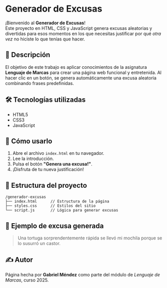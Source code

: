 # Generador de Excusas

¡Bienvenido al **Generador de Excusas**!  
Este proyecto en HTML, CSS y JavaScript genera excusas aleatorias y divertidas para esos momentos en los que necesitas justificar por qué *otra vez* no hiciste lo que tenías que hacer.

## 🧠 Descripción

El objetivo de este trabajo es aplicar conocimientos de la asignatura **Lenguaje de Marcas** para crear una página web funcional y entretenida. Al hacer clic en un botón, se genera automáticamente una excusa aleatoria combinando frases predefinidas.

## 🛠️ Tecnologías utilizadas

- HTML5
- CSS3
- JavaScript

## 🚀 Cómo usarlo

1. Abre el archivo `index.html` en tu navegador.
2. Lee la introducción.
3. Pulsa el botón **"Genera una excusa!"**.
4. ¡Disfruta de tu nueva justificación!

## 📂 Estructura del proyecto

```
/generador-excusas
├── index.html      // Estructura de la página
├── styles.css      // Estilos del sitio
└── script.js       // Lógica para generar excusas
```

## 📌 Ejemplo de excusa generada

> Una tortuga sorprendentemente rápida se llevó mi mochila porque se lo susurró un castor.

## ✍️ Autor

Página hecha por **Gabriel Méndez** como parte del módulo de *Lenguaje de Marcas*, curso 2025.
